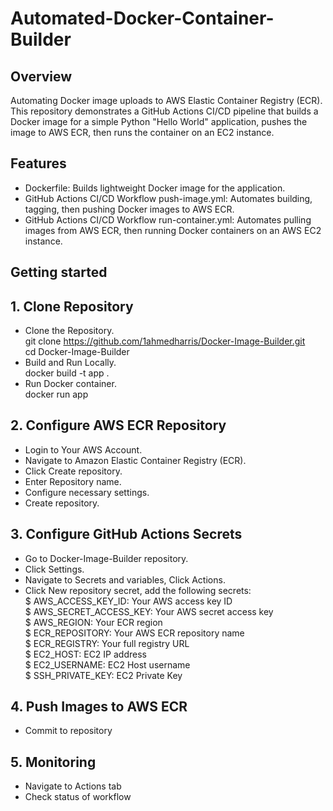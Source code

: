 # Automated-Docker-Container-Builder
## Overview
Automating Docker image uploads to AWS Elastic Container Registry (ECR). 
This repository demonstrates a GitHub Actions CI/CD pipeline that builds a Docker image for a simple Python "Hello World" application, pushes the image to AWS ECR, then runs the container on an EC2 instance. 
## Features
- Dockerfile:
Builds lightweight Docker image for the application.  
- GitHub Actions CI/CD Workflow push-image.yml: Automates building, tagging, then pushing Docker images to AWS ECR.    
- GitHub Actions CI/CD Workflow run-container.yml: Automates pulling images from AWS ECR, then running Docker containers on an AWS EC2 instance.  
## Getting started 
## 1. Clone Repository
- Clone the Repository.   
git clone  https://github.com/1ahmedharris/Docker-Image-Builder.git  
cd Docker-Image-Builder  
- Build and Run Locally.   
docker build -t app .    
- Run Docker container.  
docker run app
## 2. Configure AWS ECR Repository 
- Login to Your AWS Account.
- Navigate to Amazon Elastic Container Registry (ECR).
- Click Create repository.
- Enter Repository name.
- Configure necessary settings.
- Create repository.
## 3. Configure GitHub Actions Secrets
- Go to Docker-Image-Builder repository.
- Click Settings.
- Navigate to Secrets and variables, Click Actions.
- Click New repository secret, add the following secrets:  
$ AWS_ACCESS_KEY_ID: Your AWS access key ID  
$ AWS_SECRET_ACCESS_KEY: Your AWS secret access key   
$ AWS_REGION: Your ECR region      
$ ECR_REPOSITORY: Your AWS ECR repository name  
$ ECR_REGISTRY: Your full registry URL  
$ EC2_HOST: EC2 IP address  
$ EC2_USERNAME: EC2 Host username  
$ SSH_PRIVATE_KEY: EC2 Private Key  
## 4. Push Images to AWS ECR
- Commit to repository
## 5. Monitoring 
- Navigate to Actions tab
- Check status of workflow 
